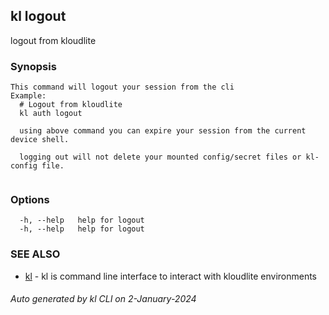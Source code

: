 ## kl logout

logout from kloudlite

### Synopsis

```
This command will logout your session from the cli
Example:
  # Logout from kloudlite
  kl auth logout

  using above command you can expire your session from the current device shell.

  logging out will not delete your mounted config/secret files or kl-config file.
	
```

### Options

```
  -h, --help   help for logout
  -h, --help   help for logout
```

### SEE ALSO

* [kl](kl.md)  - kl is command line interface to interact with kloudlite environments

###### Auto generated by kl CLI on 2-January-2024
